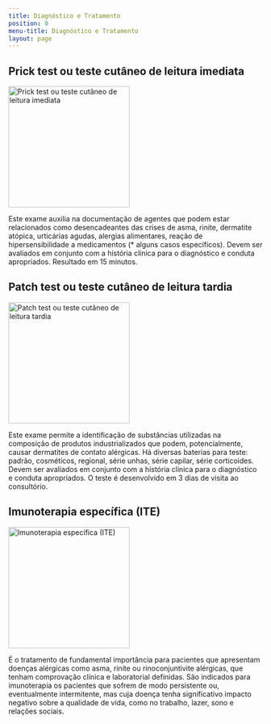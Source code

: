 ```yaml
---
title: Diagnóstico e Tratamento
position: 0
menu-title: Diagnóstico e Tratamento
layout: page
---
```


## Prick test ou teste cutâneo de leitura imediata

<div class="wrapper">
  <div data-grid="center spacing">
    <aside data-cell="shrink order-1">
      <img src="/uploads/prick.png" class="object-fit circ" width="240" height="240"
        alt="Prick test ou teste cutâneo de leitura imediata">
    </aside>
    <p data-cell="1of2">
      Este exame auxilia na documentação de agentes que podem estar relacionados como desencadeantes das crises de asma, rinite, dermatite atópica, urticárias agudas, alergias alimentares, reação de hipersensibilidade a medicamentos (* alguns casos específicos). Devem ser avaliados em conjunto com a história clínica para o diagnóstico e conduta apropriados. Resultado em 15 minutos.
    </p>
  </div>
</div>

## Patch test ou teste cutâneo de leitura tardia 

<div class="wrapper">
  <div data-grid="center spacing">
    <aside data-cell="shrink">
      <img src="/uploads/patch.png" class="object-fit circ" width="240" height="240"
        alt="Patch test ou teste cutâneo de leitura tardia">
    </aside>
    <p data-cell="1of2">
      Este exame permite a identificação de substâncias utilizadas na composição de produtos industrializados que podem, potencialmente, causar dermatites de contato alérgicas. Há diversas baterias para teste:  padrão, cosméticos, regional, série unhas, série capilar, série corticoides. Devem ser avaliados em conjunto com a história clínica para o diagnóstico e conduta apropriados. O teste é desenvolvido em 3 dias de visita ao consultório.
    </p>
  </div>
</div>

## Imunoterapia específica (ITE)

<div class="wrapper">
  <div data-grid="center spacing">
    <aside data-cell="shrink order-1">
      <img src="/uploads/imuno.png" class="object-fit circ" width="240" height="240"
        alt="Imunoterapia específica (ITE)">
    </aside>
    <p data-cell="1of2">
      É o tratamento de fundamental importância para pacientes que apresentam doenças alérgicas como asma, rinite ou rinoconjuntivite alérgicas, que tenham comprovação clínica e laboratorial definidas. São indicados para imunoterapia os pacientes que sofrem de modo persistente ou, eventualmente intermitente, mas cuja doença tenha significativo impacto negativo sobre a qualidade de vida, como no trabalho, lazer, sono e relações sociais.
    </p>
  </div>
</div>
